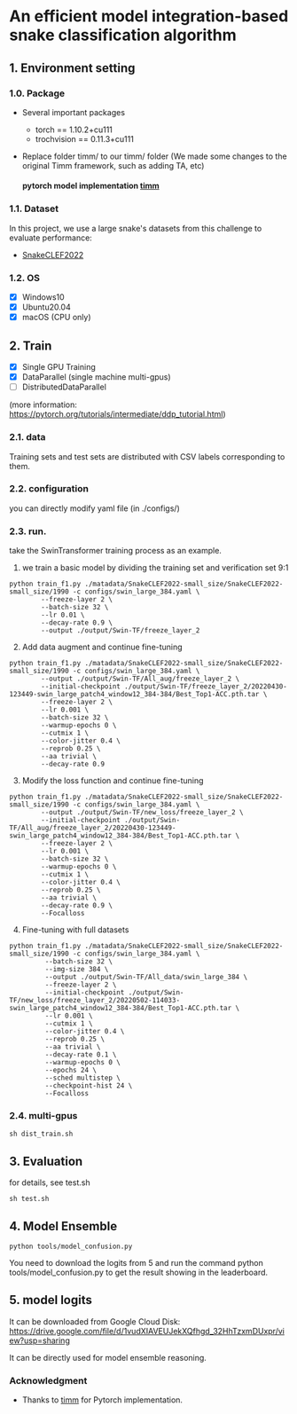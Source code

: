 # An efficient model integration-based snake classification algorithm

## 1. Environment setting 

### 1.0. Package
* Several important packages
    - torch == 1.10.2+cu111
    - trochvision == 0.11.3+cu111
    
* Replace folder timm/ to our timm/ folder (We made some changes to the original Timm framework, such as adding TA, etc)  
    
    #### pytorch model implementation [timm](https://github.com/rwightman/pytorch-image-models)

### 1.1. Dataset
In this project, we use a large snake's datasets from this challenge to evaluate performance:
* [SnakeCLEF2022](https://www.kaggle.com/competitions/snakeclef2022/data)

### 1.2. OS
- [x] Windows10
- [x] Ubuntu20.04
- [x] macOS (CPU only)

## 2. Train
- [x] Single GPU Training
- [x] DataParallel (single machine multi-gpus)
- [ ] DistributedDataParallel

(more information: https://pytorch.org/tutorials/intermediate/ddp_tutorial.html)

### 2.1. data

Training sets and test sets are distributed with CSV labels corresponding to them.

### 2.2. configuration
you can directly modify yaml file (in ./configs/)

### 2.3. run.
take the SwinTransformer training process as an example.

1.  we train a basic model by dividing the training set and verification set 9:1
```
python train_f1.py ./matadata/SnakeCLEF2022-small_size/SnakeCLEF2022-small_size/1990 -c configs/swin_large_384.yaml \
        --freeze-layer 2 \
        --batch-size 32 \
        --lr 0.01 \
        --decay-rate 0.9 \
        --output ./output/Swin-TF/freeze_layer_2
```

2. Add data augment and continue fine-tuning
```
python train_f1.py ./matadata/SnakeCLEF2022-small_size/SnakeCLEF2022-small_size/1990 -c configs/swin_large_384.yaml \
        --output ./output/Swin-TF/All_aug/freeze_layer_2 \
        --initial-checkpoint ./output/Swin-TF/freeze_layer_2/20220430-123449-swin_large_patch4_window12_384-384/Best_Top1-ACC.pth.tar \
        --freeze-layer 2 \
        --lr 0.001 \
        --batch-size 32 \
        --warmup-epochs 0 \
        --cutmix 1 \
        --color-jitter 0.4 \
        --reprob 0.25 \
        --aa trivial \
        --decay-rate 0.9
```

3. Modify the loss function and continue fine-tuning
```
python train_f1.py ./matadata/SnakeCLEF2022-small_size/SnakeCLEF2022-small_size/1990 -c configs/swin_large_384.yaml \
        --output ./output/Swin-TF/new_loss/freeze_layer_2 \
        --initial-checkpoint ./output/Swin-TF/All_aug/freeze_layer_2/20220430-123449-swin_large_patch4_window12_384-384/Best_Top1-ACC.pth.tar \
        --freeze-layer 2 \
        --lr 0.001 \
        --batch-size 32 \
        --warmup-epochs 0 \
        --cutmix 1 \
        --color-jitter 0.4 \
        --reprob 0.25 \
        --aa trivial \
        --decay-rate 0.9 \
        --Focalloss
```

4. Fine-tuning with full datasets
```
python train_f1.py ./matadata/SnakeCLEF2022-small_size/SnakeCLEF2022-small_size/1990 -c configs/swin_large_384.yaml \
         --batch-size 32 \
         --img-size 384 \
         --output ./output/Swin-TF/All_data/swin_large_384 \
         --freeze-layer 2 \
         --initial-checkpoint ./output/Swin-TF/new_loss/freeze_layer_2/20220502-114033-swin_large_patch4_window12_384-384/Best_Top1-ACC.pth.tar \
         --lr 0.001 \
         --cutmix 1 \
         --color-jitter 0.4 \
         --reprob 0.25 \
         --aa trivial \
         --decay-rate 0.1 \
         --warmup-epochs 0 \
         --epochs 24 \
         --sched multistep \
         --checkpoint-hist 24 \
         --Focalloss
```


### 2.4. multi-gpus
```
sh dist_train.sh
```  

## 3. Evaluation
for details, see test.sh
```
sh test.sh
```

## 4. Model Ensemble
```
python tools/model_confusion.py
```
You need to download the logits from 5 and run the command python tools/model_confusion.py to get the result showing in the leaderboard.

## 5. model logits
It can be downloaded from Google Cloud Disk: https://drive.google.com/file/d/1vudXIAVEUJekXQfhgd_32HhTzxmDUxpr/view?usp=sharing

  
It can be directly used for model ensemble reasoning.

### Acknowledgment

* Thanks to [timm](https://github.com/rwightman/pytorch-image-models) for Pytorch implementation.
